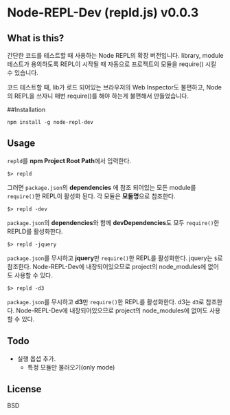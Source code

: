 # Node-REPL-Dev (repld.js) v0.0.3

## What is this?
간단한 코드를 테스트할 때 사용하는 Node REPL의 확장 버전입니다. library, module 테스트가 용의하도록 REPL이 시작될 때 자동으로 프로젝트의 모듈을 require() 시킬 수 있습니다. 

코드 테스트할 때, lib가 로드 되어있는 브라우저의 Web Inspector도 불편하고, Node의 REPL을 쓰자니 매번 require()를 해야 하는게 불편해서 만들었습니다. 

##Installation

    npm install -g node-repl-dev

## Usage

`repld`를 **npm Project Root Path**에서 입력한다. 

    $> repld

그러면 `package.json`의 **dependencies** 에 참조 되어있는 모든 module를 `require()`한 REPL이 활성화 된다. 각 모듈은 **모둘명**으로 참조한다. 

    $> repld -dev

`package.json`의 **dependencies**와 함께 **devDependencies**도 모두 `require()`한 REPLD를 활성화한다. 

    $> repld -jquery

`package.json`를 무시하고 **jquery**만 `require()`한 REPL를 활성화한다. jquery는 `$`로 참조한다. Node-REPL-Dev에 내장되어있으므로 project의 node_modules에 없어도 사용할 수 있다. 

    $> repld -d3

`package.json`를 무시하고 **d3**만 `require()`한 REPL를 활성화한다. d3는 `d3`로 참조한다. Node-REPL-Dev에 내장되어있으므로 project의 node_modules에 없어도 사용할 수 있다. 


## Todo
* 실행 옵셥 추가.
  * 특정 모듈만 불러오기(only mode)


## License
BSD
